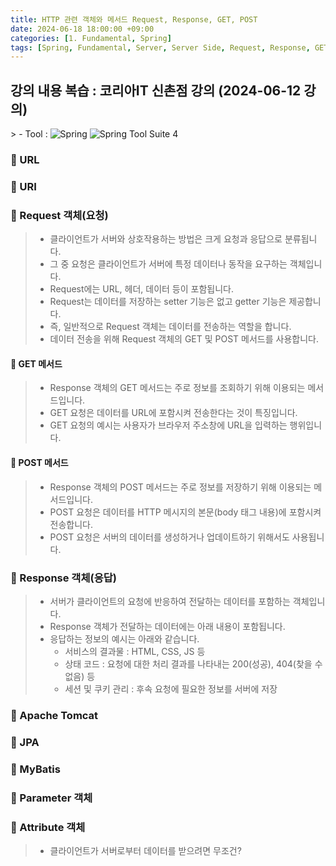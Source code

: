 ```yaml
---
title: HTTP 관련 객체와 메서드 Request, Response, GET, POST
date: 2024-06-18 18:00:00 +09:00
categories: [1. Fundamental, Spring]
tags: [Spring, Fundamental, Server, Server Side, Request, Response, GET, POST]
---
```


<!-- 2024-06-18 글 작성 시작; 2024-06-18 페이지 호출 완료 -->
<h2>강의 내용 복습 : 코리아IT 신촌점 강의 (2024-06-12 강의)</h2>
> - Tool :  
<img alt="Spring" src="https://img.shields.io/badge/-Spring-6DB33F?style=flat-square&logo=spring&logoColor=white" />
<img alt="Spring Tool Suite 4" src="https://img.shields.io/badge/-Spring%20Tool%20Suite%204-6DB33F?style=flat-square&logo=eclipse&logoColor=white" />

<br>

### 📌 URL

### 📌 URI

### 📌 Request 객체(요청)
> - 클라이언트가 서버와 상호작용하는 방법은 크게 요청과 응답으로 분류됩니다.
> - 그 중 요청은 클라이언트가 서버에 특정 데이터나 동작을 요구하는 객체입니다.
> - Request에는 URL, 헤더, 데이터 등이 포함됩니다.
> - Request는 데이터를 저장하는 setter 기능은 없고 getter 기능은 제공합니다.
> - 즉, 일반적으로 Request 객체는 데이터를 전송하는 역할을 합니다.
> - 데이터 전송을 위해 Request 객체의 GET 및 POST 메서드를 사용합니다.

#### 🚩 GET 메서드
> - Response 객체의 GET 메서드는 주로 정보를 조회하기 위해 이용되는 메서드입니다.
> - GET 요청은 데이터를 URL에 포함시켜 전송한다는 것이 특징입니다.
> - GET 요청의 예시는 사용자가 브라우저 주소창에 URL을 입력하는 행위입니다.

#### 🚩 POST 메서드
> - Response 객체의 POST 메서드는 주로 정보를 저장하기 위해 이용되는 메서드입니다.
> - POST 요청은 데이터를 HTTP 메시지의 본문(body 태그 내용)에 포함시켜 전송합니다.
> - POST 요청은 서버의 데이터를 생성하거나 업데이트하기 위해서도 사용됩니다.

### 📌 Response 객체(응답)
> - 서버가 클라이언트의 요청에 반응하여 전달하는 데이터를 포함하는 객체입니다.
> - Response 객체가 전달하는 데이터에는 아래 내용이 포함됩니다.
> - 응답하는 정보의 예시는 아래와 같습니다.
>    - 서비스의 결과물 : HTML, CSS, JS 등
>    - 상태 코드 : 요청에 대한 처리 결과를 나타내는 200(성공), 404(찾을 수 없음) 등
>    - 세션 및 쿠키 관리 : 후속 요청에 필요한 정보를 서버에 저장

### 📌 Apache Tomcat

### 📌 JPA

### 📌 MyBatis

### 📌 Parameter 객체

### 📌 Attribute 객체
> - 클라이언트가 서버로부터 데이터를 받으려면 무조건?

<br>
<br>
<br>
